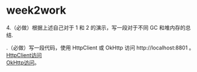 # week2work
4.（必做）根据上述自己对于 1 和 2 的演示，写一段对于不同 GC 和堆内存的总结.    


.（必做）写一段代码，使用 HttpClient 或 OkHttp 访问  http://localhost:8801 。    
 [HttpClient访问](https://github.com/hafizgoo/week2work/blob/main/http/src/main/java/com/hafizgoo/http/HttpClientConnect.java)    
 [ OkHttp访问](https://github.com/hafizgoo/week2work/blob/main/http/src/main/java/com/hafizgoo/http/OkHttpConnect.java)。

